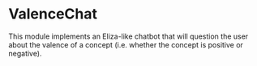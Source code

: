 # ValenceChat

This module implements an Eliza-like chatbot that will question the user about the valence of a concept (i.e. whether the concept is positive or negative).
